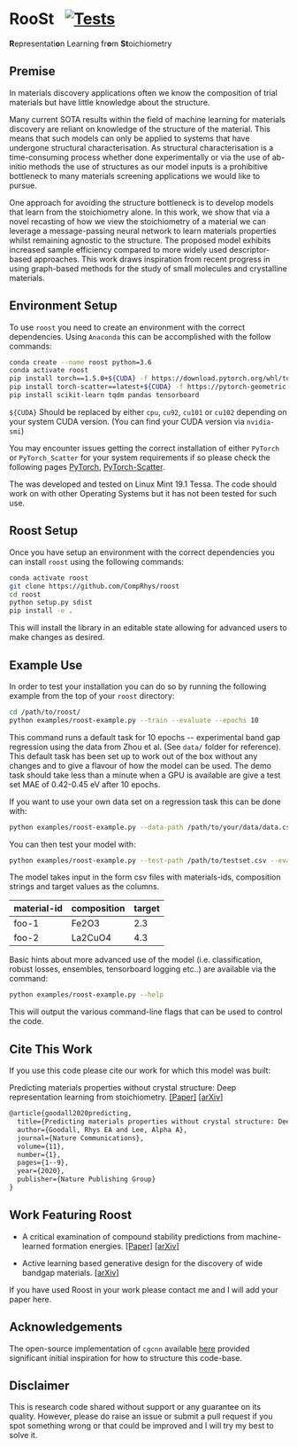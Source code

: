 # RooSt &nbsp; [![Tests](https://github.com/CompRhys/roost/workflows/Tests/badge.svg)](https://github.com/CompRhys/roost/actions)

**R**epresentati**o**n Learning fr**o**m **St**oichiometry

## Premise

In materials discovery applications often we know the composition of trial materials but have little knowledge about the structure.

Many current SOTA results within the field of machine learning for materials discovery are reliant on knowledge of the structure of the material. This means that such models can only be applied to systems that have undergone structural characterisation. As structural characterisation is a time-consuming process whether done experimentally or via the use of ab-initio methods the use of structures as our model inputs is a prohibitive bottleneck to many materials screening applications we would like to pursue.

One approach for avoiding the structure bottleneck is to develop models that learn from the stoichiometry alone. In this work, we show that via a novel recasting of how we view the stoichiometry of a material we can leverage a message-passing neural network to learn materials properties whilst remaining agnostic to the structure. The proposed model exhibits increased sample efficiency compared to more widely used descriptor-based approaches. This work draws inspiration from recent progress in using graph-based methods for the study of small molecules and crystalline materials.

## Environment Setup

To use `roost` you need to create an environment with the correct dependencies. Using `Anaconda` this can be accomplished with the follow commands:

```bash
conda create --name roost python=3.6
conda activate roost
pip install torch==1.5.0+${CUDA} -f https://download.pytorch.org/whl/torch_stable.html
pip install torch-scatter==latest+${CUDA} -f https://pytorch-geometric.com/whl/torch-1.5.0.html
pip install scikit-learn tqdm pandas tensorboard
```

`${CUDA}` Should be replaced by either `cpu`, `cu92`, `cu101` or `cu102` depending on your system CUDA version. (You can find your CUDA version via `nvidia-smi`)

You may encounter issues getting the correct installation of either `PyTorch` or `PyTorch_Scatter` for your system requirements if so please check the following pages [PyTorch](https://pytorch.org/get-started/locally/), [PyTorch-Scatter](https://github.com/rusty1s/pytorch_scatter).

The was developed and tested on Linux Mint 19.1 Tessa. The code should work on with other Operating Systems but it has not been tested for such use.

## Roost Setup

Once you have setup an environment with the correct dependencies you can install `roost` using the following commands:

```bash
conda activate roost
git clone https://github.com/CompRhys/roost
cd roost
python setup.py sdist
pip install -e .
```

This will install the library in an editable state allowing for advanced users to make changes as desired.

## Example Use

In order to test your installation you can do so by running the following example from the top of your `roost` directory:

```sh
cd /path/to/roost/
python examples/roost-example.py --train --evaluate --epochs 10
```

This command runs a default task for 10 epochs -- experimental band gap regression using the data from Zhou et al. (See `data/` folder for reference). This default task has been set up to work out of the box without any changes and to give a flavour of how the model can be used. The demo task should take less than a minute when a GPU is available are give a test set MAE of 0.42-0.45 eV after 10 epochs.

If you want to use your own data set on a regression task this can be done with:

```sh
python examples/roost-example.py --data-path /path/to/your/data/data.csv --train
```

You can then test your model with:

```sh
python examples/roost-example.py --test-path /path/to/testset.csv --evaluate
```

The model takes input in the form csv files with materials-ids, composition strings and target values as the columns.

| material-id | composition | target |
| ----------- | ----------- | ------ |
| foo-1       | Fe2O3       | 2.3    |
| foo-2       | La2CuO4     | 4.3    |

Basic hints about more advanced use of the model (i.e. classification, robust losses, ensembles, tensorboard logging etc..)
are available via the command:

```sh
python examples/roost-example.py --help
```

This will output the various command-line flags that can be used to control the code.

## Cite This Work

If you use this code please cite our work for which this model was built:

Predicting materials properties without crystal structure: Deep representation learning from stoichiometry. [[Paper]](https://doi.org/10.1038/s41467-020-19964-7) [[arXiv](https://arxiv.org/abs/1910.00617)]

```tex
@article{goodall2020predicting,
  title={Predicting materials properties without crystal structure: Deep representation learning from stoichiometry},
  author={Goodall, Rhys EA and Lee, Alpha A},
  journal={Nature Communications},
  volume={11},
  number={1},
  pages={1--9},
  year={2020},
  publisher={Nature Publishing Group}
}
```

## Work Featuring Roost

* A critical examination of compound stability predictions from machine-learned formation energies. [[Paper]](https://www.nature.com/articles/s41524-020-00362-y) [[arXiv]](https://arxiv.org/abs/2001.10591)

* Active learning based generative design for the discovery of wide bandgap materials. [[arXiv]](https://arxiv.org/abs/2103.00608)


If you have used Roost in your work please contact me and I will add your paper here.

## Acknowledgements

The open-source implementation of `cgcnn` available [here](https://github.com/txie-93/cgcnn) provided significant initial inspiration for how to structure this code-base.

## Disclaimer

This is research code shared without support or any guarantee on its quality. However, please do raise an issue or submit a pull request if you spot something wrong or that could be improved and I will try my best to solve it.
